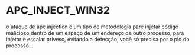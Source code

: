 # APC_INJECT_WIN32
o ataque de apc injection é um tipo de metodologia pare injetar código malicioso dentro de um espaço de um endereço de outro processo, para injetar e escalar privesc, evitando a detecção, você só precisa por o pid do processo...
